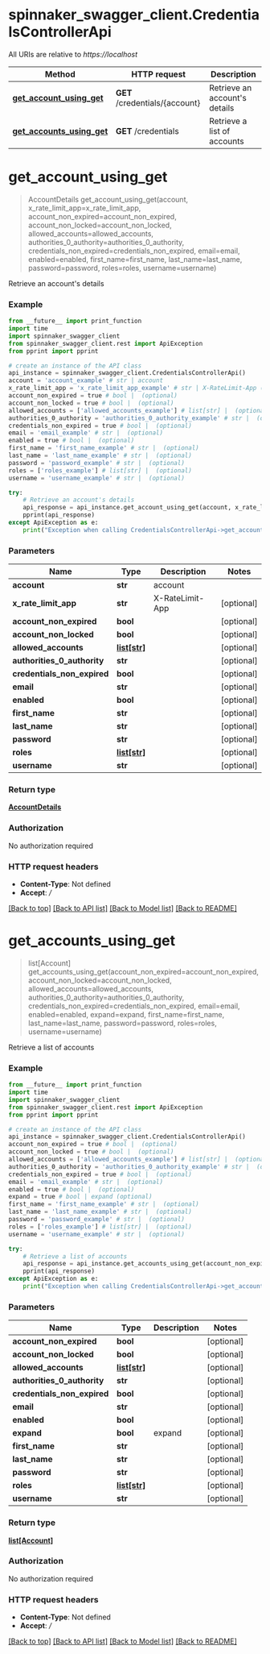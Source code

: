 # spinnaker_swagger_client.CredentialsControllerApi

All URIs are relative to *https://localhost*

Method | HTTP request | Description
------------- | ------------- | -------------
[**get_account_using_get**](CredentialsControllerApi.md#get_account_using_get) | **GET** /credentials/{account} | Retrieve an account&#39;s details
[**get_accounts_using_get**](CredentialsControllerApi.md#get_accounts_using_get) | **GET** /credentials | Retrieve a list of accounts


# **get_account_using_get**
> AccountDetails get_account_using_get(account, x_rate_limit_app=x_rate_limit_app, account_non_expired=account_non_expired, account_non_locked=account_non_locked, allowed_accounts=allowed_accounts, authorities_0_authority=authorities_0_authority, credentials_non_expired=credentials_non_expired, email=email, enabled=enabled, first_name=first_name, last_name=last_name, password=password, roles=roles, username=username)

Retrieve an account's details

### Example
```python
from __future__ import print_function
import time
import spinnaker_swagger_client
from spinnaker_swagger_client.rest import ApiException
from pprint import pprint

# create an instance of the API class
api_instance = spinnaker_swagger_client.CredentialsControllerApi()
account = 'account_example' # str | account
x_rate_limit_app = 'x_rate_limit_app_example' # str | X-RateLimit-App (optional)
account_non_expired = true # bool |  (optional)
account_non_locked = true # bool |  (optional)
allowed_accounts = ['allowed_accounts_example'] # list[str] |  (optional)
authorities_0_authority = 'authorities_0_authority_example' # str |  (optional)
credentials_non_expired = true # bool |  (optional)
email = 'email_example' # str |  (optional)
enabled = true # bool |  (optional)
first_name = 'first_name_example' # str |  (optional)
last_name = 'last_name_example' # str |  (optional)
password = 'password_example' # str |  (optional)
roles = ['roles_example'] # list[str] |  (optional)
username = 'username_example' # str |  (optional)

try:
    # Retrieve an account's details
    api_response = api_instance.get_account_using_get(account, x_rate_limit_app=x_rate_limit_app, account_non_expired=account_non_expired, account_non_locked=account_non_locked, allowed_accounts=allowed_accounts, authorities_0_authority=authorities_0_authority, credentials_non_expired=credentials_non_expired, email=email, enabled=enabled, first_name=first_name, last_name=last_name, password=password, roles=roles, username=username)
    pprint(api_response)
except ApiException as e:
    print("Exception when calling CredentialsControllerApi->get_account_using_get: %s\n" % e)
```

### Parameters

Name | Type | Description  | Notes
------------- | ------------- | ------------- | -------------
 **account** | **str**| account | 
 **x_rate_limit_app** | **str**| X-RateLimit-App | [optional] 
 **account_non_expired** | **bool**|  | [optional] 
 **account_non_locked** | **bool**|  | [optional] 
 **allowed_accounts** | [**list[str]**](str.md)|  | [optional] 
 **authorities_0_authority** | **str**|  | [optional] 
 **credentials_non_expired** | **bool**|  | [optional] 
 **email** | **str**|  | [optional] 
 **enabled** | **bool**|  | [optional] 
 **first_name** | **str**|  | [optional] 
 **last_name** | **str**|  | [optional] 
 **password** | **str**|  | [optional] 
 **roles** | [**list[str]**](str.md)|  | [optional] 
 **username** | **str**|  | [optional] 

### Return type

[**AccountDetails**](AccountDetails.md)

### Authorization

No authorization required

### HTTP request headers

 - **Content-Type**: Not defined
 - **Accept**: */*

[[Back to top]](#) [[Back to API list]](../README.md#documentation-for-api-endpoints) [[Back to Model list]](../README.md#documentation-for-models) [[Back to README]](../README.md)

# **get_accounts_using_get**
> list[Account] get_accounts_using_get(account_non_expired=account_non_expired, account_non_locked=account_non_locked, allowed_accounts=allowed_accounts, authorities_0_authority=authorities_0_authority, credentials_non_expired=credentials_non_expired, email=email, enabled=enabled, expand=expand, first_name=first_name, last_name=last_name, password=password, roles=roles, username=username)

Retrieve a list of accounts

### Example
```python
from __future__ import print_function
import time
import spinnaker_swagger_client
from spinnaker_swagger_client.rest import ApiException
from pprint import pprint

# create an instance of the API class
api_instance = spinnaker_swagger_client.CredentialsControllerApi()
account_non_expired = true # bool |  (optional)
account_non_locked = true # bool |  (optional)
allowed_accounts = ['allowed_accounts_example'] # list[str] |  (optional)
authorities_0_authority = 'authorities_0_authority_example' # str |  (optional)
credentials_non_expired = true # bool |  (optional)
email = 'email_example' # str |  (optional)
enabled = true # bool |  (optional)
expand = true # bool | expand (optional)
first_name = 'first_name_example' # str |  (optional)
last_name = 'last_name_example' # str |  (optional)
password = 'password_example' # str |  (optional)
roles = ['roles_example'] # list[str] |  (optional)
username = 'username_example' # str |  (optional)

try:
    # Retrieve a list of accounts
    api_response = api_instance.get_accounts_using_get(account_non_expired=account_non_expired, account_non_locked=account_non_locked, allowed_accounts=allowed_accounts, authorities_0_authority=authorities_0_authority, credentials_non_expired=credentials_non_expired, email=email, enabled=enabled, expand=expand, first_name=first_name, last_name=last_name, password=password, roles=roles, username=username)
    pprint(api_response)
except ApiException as e:
    print("Exception when calling CredentialsControllerApi->get_accounts_using_get: %s\n" % e)
```

### Parameters

Name | Type | Description  | Notes
------------- | ------------- | ------------- | -------------
 **account_non_expired** | **bool**|  | [optional] 
 **account_non_locked** | **bool**|  | [optional] 
 **allowed_accounts** | [**list[str]**](str.md)|  | [optional] 
 **authorities_0_authority** | **str**|  | [optional] 
 **credentials_non_expired** | **bool**|  | [optional] 
 **email** | **str**|  | [optional] 
 **enabled** | **bool**|  | [optional] 
 **expand** | **bool**| expand | [optional] 
 **first_name** | **str**|  | [optional] 
 **last_name** | **str**|  | [optional] 
 **password** | **str**|  | [optional] 
 **roles** | [**list[str]**](str.md)|  | [optional] 
 **username** | **str**|  | [optional] 

### Return type

[**list[Account]**](Account.md)

### Authorization

No authorization required

### HTTP request headers

 - **Content-Type**: Not defined
 - **Accept**: */*

[[Back to top]](#) [[Back to API list]](../README.md#documentation-for-api-endpoints) [[Back to Model list]](../README.md#documentation-for-models) [[Back to README]](../README.md)

